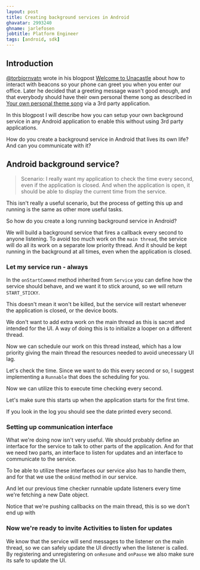 ```yaml
---
layout: post
title: Creating background services in Android
ghavatar: 2993240
ghname: jarlefosen
jobtitle: Platform Engineer
tags: [android, sdk]
---
```


## Introduction

[@torbjornvatn](https://github.com/torbjornvatn) wrote in his blogpost [Welcome to Unacastle](/2015/11/03/welcome-to-unacastle/) about how to interact with beacons so your phone can greet you when you enter our office. Later he decided that a greeting message wasn't good enough, and that everybody should have their own personal theme song as described in [Your own personal theme song](/2015/12/14/personal-theme-song/) via a 3rd party application.

In this blogpost I will describe how you can setup your own background service in any Android application to enable this without using 3rd party applications.

<div class="message">
    How do you create a background service in Android that lives its own life?
    And can you communicate with it?
</div>

## Android background service?

> Scenario:
> I really want my application to check the time every second, even if the application is closed.
> And when the application is open, it should be able to display the current time from the service.

This isn't really a useful scenario, but the process of getting this up and running is the same as other more useful tasks.

So how do you create a long running background service in Android?

We will build a background service that fires a callback every second to anyone listening.
To avoid too much work on the `main thread`, the service will do all its work on a separate low priority thread.
And it should be kept running in the background at all times, even when the application is closed.

### Let my service run - always

In the `onStartCommnd` method inherited from `Service` you can define how the service should behave, and we want it to stick around, so we will return `START_STICKY`.

This doesn't mean it won't be killed, but the service will restart whenever the application is closed, or the device boots.

<script src="https://gist.github.com/jarlefosen/6325f3cde50d95a2805f9689dc101ebb.js?file=MyService.java"></script>

We don't want to add extra work on the main thread as this is sacret and intended for the UI.
A way of doing this is to initialize a looper on a different thread.

<script src="https://gist.github.com/jarlefosen/6325f3cde50d95a2805f9689dc101ebb.js?file=MyService_handler.java"></script>

Now we can schedule our work on this thread instead, which has a low priority giving the main thread the resources needed to avoid unecessary UI lag.

Let's check the time. Since we want to do this every second or so, I suggest implementing a `Runnable` that does the scheduling for you.

<script src="https://gist.github.com/jarlefosen/6325f3cde50d95a2805f9689dc101ebb.js?file=RepeatRunnable.java"></script>

Now we can utilize this to execute time checking every second.

<script src="https://gist.github.com/jarlefosen/6325f3cde50d95a2805f9689dc101ebb.js?file=MyService_schedule_time.java"></script>

Let's make sure this starts up when the application starts for the first time.

<script src="https://gist.github.com/jarlefosen/6325f3cde50d95a2805f9689dc101ebb.js?file=MyApplication.java"></script>

If you look in the log you should see the date printed every second.

### Setting up communication interface

What we're doing now isn't very useful. We should probably define an interface for the service to talk to other parts of the application.
And for that we need two parts, an interface to listen for updates and an interface to communicate to the service.

<script src="https://gist.github.com/jarlefosen/6325f3cde50d95a2805f9689dc101ebb.js?file=MyService_interfaces.java"></script>

To be able to utilize these interfaces our service also has to handle them, and for that we use the `onBind` method in our service.

<script src="https://gist.github.com/jarlefosen/6325f3cde50d95a2805f9689dc101ebb.js?file=MyService_bind.java"></script>

And let our previous time checker runnable update listeners every time we're fetching a new Date object.

<script src="https://gist.github.com/jarlefosen/6325f3cde50d95a2805f9689dc101ebb.js?file=MyService_time_checker.java"></script>

Notice that we're pushing callbacks on the main thread, this is so we don't end up with



### Now we're ready to invite Activities to listen for updates

<script src="https://gist.github.com/jarlefosen/6325f3cde50d95a2805f9689dc101ebb.js?file=MyActivity.java"></script>

We know that the service will send messages to the listener on the main thread, so we can safely update the UI directly when the listener is called.
By registering and unregistering on `onResume` and `onPause` we also make sure its safe to update the UI.
